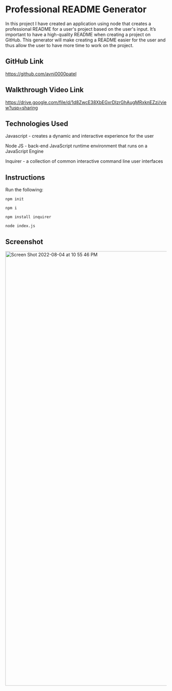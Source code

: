 # Professional README Generator
In this project I have created an application using node that creates a professional README for a user's project based on the user's input. It’s important to have a high-quality README when creating a project on GitHub. This generator will make creating a README easier for the user and thus allow the user to have more time to work on the project. 
## GitHub Link
https://github.com/avni0000patel
## Walkthrough Video Link
https://drive.google.com/file/d/1d8ZwcE38XbEGxrDIzrGhAugMRxknEZzj/view?usp=sharing
## Technologies Used
Javascript - creates a dynamic and interactive experience for the user

Node JS - back-end JavaScript runtime environment that runs on a JavaScript Engine

Inquirer - a collection of common interactive command line user interfaces
## Instructions
Run the following:

`npm init`

`npm i`

`npm install inquirer`

`node index.js`

## Screenshot
<img width="1358" alt="Screen Shot 2022-08-04 at 10 55 46 PM" src="https://user-images.githubusercontent.com/104175474/182991959-3c7512da-942e-4fc8-a283-61d0c0767b27.png">
